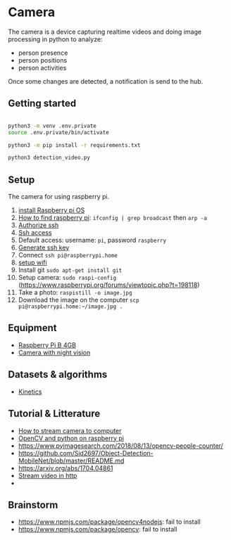 # Camera

The camera is a device capturing realtime videos and doing image processing in python to analyze:
- person presence
- person positions
- person activities

Once some changes are detected, a notification is send to the hub.

## Getting started

```bash

python3 -m venv .env.private
source .env.private/bin/activate

python3 -m pip install -r requirements.txt

python3 detection_video.py
```



## Setup 

The camera for using raspberry pi.

1. [install Raspberry pi OS](https://www.raspberrypi.org/software/)
2. [How to find raspberry pi](https://superuser.com/questions/124453/how-can-i-scan-the-local-network-for-connected-devices-mac-os): `ifconfig | grep broadcast` then `arp -a`
3. [Authorize ssh](https://www.raspberrypi.org/documentation/remote-access/ssh/)
4. [Ssh access](https://www.raspberrypi.org/documentation/remote-access/ssh/unix.md)
5. Default access: username: `pi`, password `raspberry` 
6. [Generate ssh key](https://www.raspberrypi.org/documentation/remote-access/ssh/passwordless.md)
7. Connect `ssh pi@raspberrypi.home`
8. [setup wifi](https://www.raspberrypi.org/documentation/configuration/wireless/headless.md)
9. Install git `sudo apt-get install git`
10. Setup camera: `sudo raspi-config` (https://www.raspberrypi.org/forums/viewtopic.php?t=198118)
11. Take a photo: `raspistill -o image.jpg`
12. Download the image on the computer `scp pi@raspberrypi.home:~/image.jpg .`

## Equipment 

- [Raspberry Pi B 4GB](https://www.amazon.ca/gp/product/B07W4JM192)
- [Camera with night vision](https://www.amazon.ca/gp/product/B076KCZRDS)

## Datasets & algorithms 

- [Kinetics](https://deepmind.com/research/open-source/kinetics)

## Tutorial & Litterature 

- [How to stream camera to computer](https://www.pyimagesearch.com/2015/03/30/accessing-the-raspberry-pi-camera-with-opencv-and-python/)
- [OpenCV and python on raspberry pi](https://www.pyimagesearch.com/2015/02/23/install-opencv-and-python-on-your-raspberry-pi-2-and-b/)
- https://www.pyimagesearch.com/2018/08/13/opencv-people-counter/
- https://github.com/Sid2697/Object-Detection-MobileNet/blob/master/README.md
- https://arxiv.org/abs/1704.04861
- [Stream video in http](https://www.pyimagesearch.com/2019/09/02/opencv-stream-video-to-web-browser-html-page/)
- 
## Brainstorm 

- https://www.npmjs.com/package/opencv4nodejs: fail to install
- https://www.npmjs.com/package/opencv: fail to install
